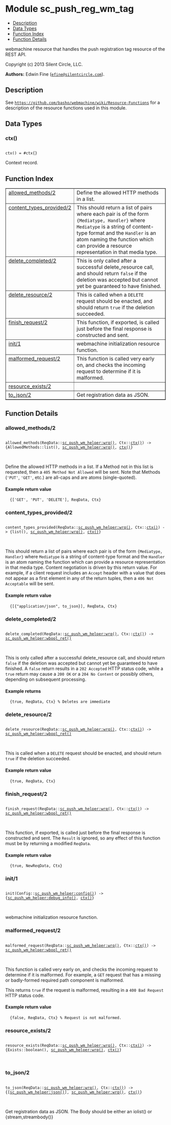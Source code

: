 

# Module sc_push_reg_wm_tag #
* [Description](#description)
* [Data Types](#types)
* [Function Index](#index)
* [Function Details](#functions)

webmachine resource that handles the push registration tag
resource of the REST API.

Copyright (c) 2013 Silent Circle, LLC.

__Authors:__ Edwin Fine ([`efine@silentcircle.com`](mailto:efine@silentcircle.com)).

<a name="description"></a>

## Description ##
See [`https://github.com/basho/webmachine/wiki/Resource-Functions`](https://github.com/basho/webmachine/wiki/Resource-Functions) for a
description of the resource functions used in this module.
<a name="types"></a>

## Data Types ##




### <a name="type-ctx">ctx()</a> ###


<pre><code>
ctx() = #ctx{}
</code></pre>

Context record.

<a name="index"></a>

## Function Index ##


<table width="100%" border="1" cellspacing="0" cellpadding="2" summary="function index"><tr><td valign="top"><a href="#allowed_methods-2">allowed_methods/2</a></td><td>Define the allowed HTTP methods in a list.</td></tr><tr><td valign="top"><a href="#content_types_provided-2">content_types_provided/2</a></td><td>This should return a list of pairs where each pair is of the form
<code>{Mediatype, Handler}</code> where <code>Mediatype</code> is a string of content-type format and
the <code>Handler</code> is an atom naming the function which can provide a resource
representation in that media type.</td></tr><tr><td valign="top"><a href="#delete_completed-2">delete_completed/2</a></td><td>This is only called after a successful delete_resource call, and should
return <code>false</code> if the deletion was accepted but cannot yet be guaranteed to
have finished.</td></tr><tr><td valign="top"><a href="#delete_resource-2">delete_resource/2</a></td><td>This is called when a <code>DELETE</code> request should be enacted, and should
return <code>true</code> if the deletion succeeded.</td></tr><tr><td valign="top"><a href="#finish_request-2">finish_request/2</a></td><td>This function, if exported, is called just before the final response is
constructed and sent.</td></tr><tr><td valign="top"><a href="#init-1">init/1</a></td><td>webmachine initialization resource function.</td></tr><tr><td valign="top"><a href="#malformed_request-2">malformed_request/2</a></td><td>This function is called very early on, and checks the incoming request
to determine if it is malformed.</td></tr><tr><td valign="top"><a href="#resource_exists-2">resource_exists/2</a></td><td></td></tr><tr><td valign="top"><a href="#to_json-2">to_json/2</a></td><td>Get registration data as JSON.</td></tr></table>


<a name="functions"></a>

## Function Details ##

<a name="allowed_methods-2"></a>

### allowed_methods/2 ###

<pre><code>
allowed_methods(ReqData::<a href="sc_push_wm_helper.md#type-wrq">sc_push_wm_helper:wrq()</a>, Ctx::<a href="#type-ctx">ctx()</a>) -&gt; {AllowedMethods::list(), <a href="sc_push_wm_helper.md#type-wrq">sc_push_wm_helper:wrq()</a>, <a href="#type-ctx">ctx()</a>}
</code></pre>
<br />

Define the allowed HTTP methods in a list.  If a Method not in this
list is requested, then a `405 Method Not Allowed` will be sent. Note that
Methods (`'PUT'`, `'GET'`, etc.) are all-caps and are atoms
(single-quoted).


#### <a name="Example_return_value">Example return value</a> ####


```
  {['GET', 'PUT', 'DELETE'], ReqData, Ctx}
```

<a name="content_types_provided-2"></a>

### content_types_provided/2 ###

<pre><code>
content_types_provided(ReqData::<a href="sc_push_wm_helper.md#type-wrq">sc_push_wm_helper:wrq()</a>, Ctx::<a href="#type-ctx">ctx()</a>) -&gt; {list(), <a href="sc_push_wm_helper.md#type-wrq">sc_push_wm_helper:wrq()</a>, <a href="#type-ctx">ctx()</a>}
</code></pre>
<br />

This should return a list of pairs where each pair is of the form
`{Mediatype, Handler}` where `Mediatype` is a string of content-type format and
the `Handler` is an atom naming the function which can provide a resource
representation in that media type. Content negotiation is driven by this
return value. For example, if a client request includes an `Accept` header
with a value that does not appear as a first element in any of the return
tuples, then a `406 Not Acceptable` will be sent.


#### <a name="Example_return_value">Example return value</a> ####


```
  {[{"application/json", to_json}], ReqData, Ctx}
```

<a name="delete_completed-2"></a>

### delete_completed/2 ###

<pre><code>
delete_completed(ReqData::<a href="sc_push_wm_helper.md#type-wrq">sc_push_wm_helper:wrq()</a>, Ctx::<a href="#type-ctx">ctx()</a>) -&gt; <a href="sc_push_wm_helper.md#type-wbool_ret">sc_push_wm_helper:wbool_ret()</a>
</code></pre>
<br />

This is only called after a successful delete_resource call, and should
return `false` if the deletion was accepted but cannot yet be guaranteed to
have finished.  A `false` return results in a `202 Accepted` HTTP status code,
while a `true` return may cause a `200 OK` or a `204 No Content` or possibly
others, depending on subsequent processing.


#### <a name="Example_returns">Example returns</a> ####


```
  {true, ReqData, Ctx} % Deletes are immediate
```

<a name="delete_resource-2"></a>

### delete_resource/2 ###

<pre><code>
delete_resource(ReqData::<a href="sc_push_wm_helper.md#type-wrq">sc_push_wm_helper:wrq()</a>, Ctx::<a href="#type-ctx">ctx()</a>) -&gt; <a href="sc_push_wm_helper.md#type-wbool_ret">sc_push_wm_helper:wbool_ret()</a>
</code></pre>
<br />

This is called when a `DELETE` request should be enacted, and should
return `true` if the deletion succeeded.


#### <a name="Example_return_value">Example return value</a> ####


```
  {true, ReqData, Ctx}
```

<a name="finish_request-2"></a>

### finish_request/2 ###

<pre><code>
finish_request(ReqData::<a href="sc_push_wm_helper.md#type-wrq">sc_push_wm_helper:wrq()</a>, Ctx::<a href="#type-ctx">ctx()</a>) -&gt; <a href="sc_push_wm_helper.md#type-wbool_ret">sc_push_wm_helper:wbool_ret()</a>
</code></pre>
<br />

This function, if exported, is called just before the final response is
constructed and sent. The `Result` is ignored, so any effect of this function
must be by returning a modified `ReqData`.


#### <a name="Example_return_value">Example return value</a> ####


```
  {true, NewReqData, Ctx}
```

<a name="init-1"></a>

### init/1 ###

<pre><code>
init(Config::<a href="sc_push_wm_helper.md#type-config">sc_push_wm_helper:config()</a>) -&gt; {<a href="sc_push_wm_helper.md#type-debug_info">sc_push_wm_helper:debug_info()</a>, <a href="#type-ctx">ctx()</a>}
</code></pre>
<br />

webmachine initialization resource function.

<a name="malformed_request-2"></a>

### malformed_request/2 ###

<pre><code>
malformed_request(ReqData::<a href="sc_push_wm_helper.md#type-wrq">sc_push_wm_helper:wrq()</a>, Ctx::<a href="#type-ctx">ctx()</a>) -&gt; <a href="sc_push_wm_helper.md#type-wbool_ret">sc_push_wm_helper:wbool_ret()</a>
</code></pre>
<br />

This function is called very early on, and checks the incoming request
to determine if it is malformed. For example, a `GET` request that has a
missing or badly-formed required path component is malformed.

This returns `true` if the request is malformed, resulting in a `400 Bad
Request` HTTP status code.


#### <a name="Example_return_value">Example return value</a> ####


```
  {false, ReqData, Ctx} % Request is not malformed.
```

<a name="resource_exists-2"></a>

### resource_exists/2 ###

<pre><code>
resource_exists(ReqData::<a href="sc_push_wm_helper.md#type-wrq">sc_push_wm_helper:wrq()</a>, Ctx::<a href="#type-ctx">ctx()</a>) -&gt; {Exists::boolean(), <a href="sc_push_wm_helper.md#type-wrq">sc_push_wm_helper:wrq()</a>, <a href="#type-ctx">ctx()</a>}
</code></pre>
<br />

<a name="to_json-2"></a>

### to_json/2 ###

<pre><code>
to_json(ReqData::<a href="sc_push_wm_helper.md#type-wrq">sc_push_wm_helper:wrq()</a>, Ctx::<a href="#type-ctx">ctx()</a>) -&gt; {[<a href="sc_push_wm_helper.md#type-json">sc_push_wm_helper:json()</a>], <a href="sc_push_wm_helper.md#type-wrq">sc_push_wm_helper:wrq()</a>, <a href="#type-ctx">ctx()</a>}
</code></pre>
<br />

Get registration data as JSON. The Body should be either an iolist() or {stream,streambody()}

